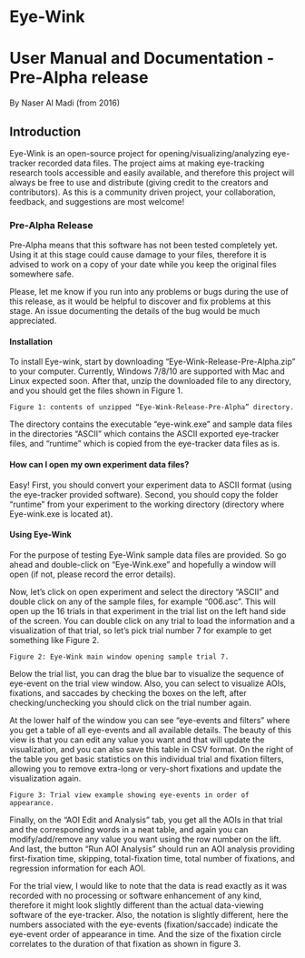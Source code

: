

# Eye-Wink
# User Manual and Documentation - Pre-Alpha release

By Naser Al Madi (from 2016)

## Introduction

Eye-Wink is an open-source project for opening/visualizing/analyzing eye-tracker recorded
data files. The project aims at making eye-tracking research tools accessible and easily
available, and therefore this project will always be free to use and distribute (giving credit to
the creators and contributors). As this is a community driven project, your collaboration,
feedback, and suggestions are most welcome!

### Pre-Alpha Release

Pre-Alpha means that this software has not been tested completely yet. Using it at this
stage could cause damage to your files, therefore it is advised to work on a copy of your
date while you keep the original files somewhere safe.

Please, let me know if you run into any problems or bugs during the use of this release, as
it would be helpful to discover and fix problems at this stage. An issue documenting the
details of the bug would be much appreciated.


#### Installation

To install Eye-wink, start by downloading “Eye-Wink-Release-Pre-Alpha.zip” to your
computer. Currently, Windows 7/8/10 are supported with Mac and Linux expected soon. 
After that, unzip the downloaded file to any directory, and you should get
the files shown in Figure 1.

```
Figure 1: contents of unzipped “Eye-Wink-Release-Pre-Alpha” directory.
```
The directory contains the executable “eye-wink.exe” and sample data files in the
directories “ASCII” which contains the ASCII exported eye-tracker files, and “runtime” which
is copied from the eye-tracker data files as is.

#### How can I open my own experiment data files?

Easy! First, you should convert your experiment data to ASCII format (using the eye-tracker
provided software). Second, you should copy the folder “runtime” from your experiment to
the working directory (directory where Eye-wink.exe is located at).


#### Using Eye-Wink

For the purpose of testing Eye-Wink sample data files are provided. So go ahead and
double-click on “Eye-Wink.exe” and hopefully a window will open (if not, please record the
error details).

Now, let’s click on open experiment and select the directory “ASCII” and double click on any
of the sample files, for example “006.asc”. This will open up the 16 trials in that experiment
in the trial list on the left hand side of the screen. You can double click on any trial to load
the information and a visualization of that trial, so let’s pick trial number 7 for example to
get something like Figure 2.

```
Figure 2: Eye-Wink main window opening sample trial 7.
```

Below the trial list, you can drag the blue bar to visualize the sequence of eye-event on the
trial view window. Also, you can select to visualize AOIs, fixations, and saccades by checking
the boxes on the left, after checking/unchecking you should click on the trial number again.

At the lower half of the window you can see “eye-events and filters” where you get a table
of all eye-events and all available details. The beauty of this view is that you can edit any
value you want and that will update the visualization, and you can also save this table in
CSV format. On the right of the table you get basic statistics on this individual trial and
fixation filters, allowing you to remove extra-long or very-short fixations and update the
visualization again.

```
Figure 3: Trial view example showing eye-events in order of appearance.
```

Finally, on the “AOI Edit and Analysis” tab, you get all the AOIs in that trial and the
corresponding words in a neat table, and again you can modify/add/remove any value you
want using the row number on the lift. And last, the button “Run AOI Analysis” should run
an AOI analysis providing first-fixation time, skipping, total-fixation time, total number of
fixations, and regression information for each AOI.

For the trial view, I would like to note that the data is read exactly as it was recorded with
no processing or software enhancement of any kind, therefore it might look slightly
different than the actual data-viewing software of the eye-tracker. Also, the notation is
slightly different, here the numbers associated with the eye-events (fixation/saccade)
indicate the eye-event order of appearance in time. And the size of the fixation circle
correlates to the duration of that fixation as shown in figure 3.



